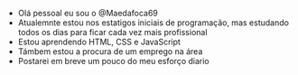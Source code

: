 - Olá pessoal eu sou o @Maedafoca69
- Atualemnte estou nos estatigos iniciais de programação, mas estudando todos os dias para ficar cada vez mais profissional
- Estou aprendendo HTML, CSS e JavaScript 
- Támbem estou a procura de um emprego na área
- Postarei em breve um pouco do meu esforço diario

<!---
Maedafoca69/Maedafoca69 is a ✨ special ✨ repository because its `README.md` (this file) appears on your GitHub profile.
You can click the Preview link to take a look at your changes.
--->
